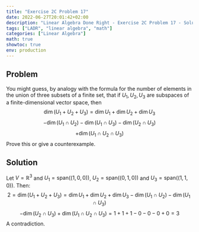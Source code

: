 ```yaml
---
title: "Exercise 2C Problem 17"
date: 2022-06-27T20:01:42+02:00
description: "Linear Algebra Done Right - Exercise 2C Problem 17 - Solution"
tags: ["LADR", "linear algebra", "math"]
categories: ["Linear Algebra"]
math: true
showtoc: true
env: production
---
```


## Problem
You might guess, by analogy with the formula for the number of elements in the union of three subsets of a finite set, that if $U_1, U_2, U_3$ are subspaces of a finite-dimensional vector space, then
$$\dim(U_1 + U_2 + U_3) = \dim U_1 + \dim U_2 + \dim U_3$$
$$- \dim (U_1 \cap U_2) - \dim(U_1 \cap U_3) - \dim(U_2 \cap U_3)$$
$$+ \dim(U_1 \cap U_2 \cap U_3)$$
Prove this or give a counterexample.

## Solution
Let $V = \mathbb{R}^3$ and $U_1 = \textrm{span}((1,0,0))$, $U_2 = \textrm{span}((0,1,0))$ and $U_3 = \textrm{span}((1,1,0))$. Then:
$$2 = \dim (U_1 + U_2 + U_3) = \dim U_1 + \dim U_2 + \dim U_3 - \dim (U_1 \cap U_2) - \dim(U_1 \cap U_3)$$ 
$$- \dim(U_2 \cap U_3) + \dim(U_1 \cap U_2 \cap U_3) = 1 + 1 + 1 - 0 - 0 - 0 + 0 = 3$$
A contradiction.






